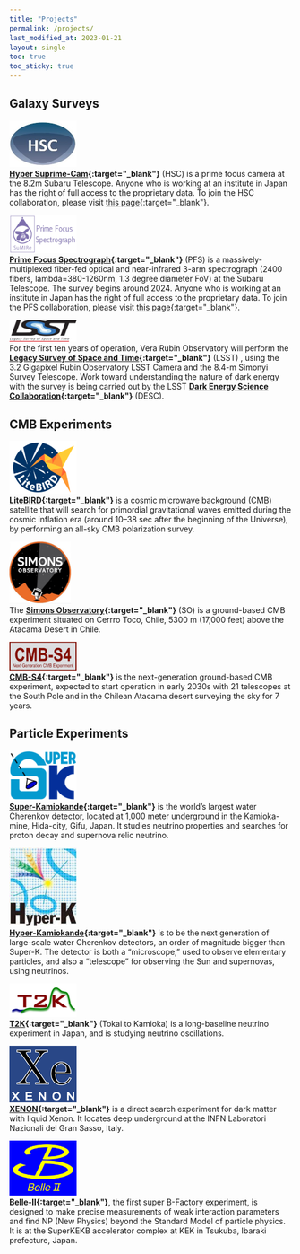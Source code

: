 ```yaml
---
title: "Projects"
permalink: /projects/
last_modified_at: 2023-01-21
layout: single
toc: true
toc_sticky: true
---
```


## Galaxy Surveys

<img src="/_images/logo_hsc.jpg"  style="width: 120px;">\
**[Hyper Suprime-Cam](https://hsc.mtk.nao.ac.jp/ssp/){:target="_blank"}** (HSC) is a prime focus camera at the 8.2m Subaru Telescope. Anyone who is working at an institute in Japan has the right of full access to the proprietary data. To join the HSC collaboration, please visit [this page](https://hscsurvey.pbworks.com/w/page/19661930/FrontPage){:target="_blank"}.

<img src="/_images/logo_pfs.png"  style="width: 120px;">\
**[Prime Focus Spectrograph](https://pfs.ipmu.jp/){:target="_blank"}** (PFS) is a massively-multiplexed fiber-fed optical and near-infrared 3-arm spectrograph (2400 fibers, lambda=380-1260nm, 1.3 degree diameter FoV) at the Subaru Telescope. The survey begins around 2024. Anyone who is working at an institute in Japan has the right of full access to the proprietary data. To join the PFS collaboration, please visit [this page](https://pfs.ipmu.jp/research/regist_collab.html){:target="_blank"}.

<img src="/_images/logo_lsst.png" style="width: 120px;">\
For the first ten years of operation, Vera Rubin Observatory will perform the **[Legacy Survey of Space and Time](https://www.lsst.org/){:target="_blank"}** (LSST) , using the 3.2 Gigapixel Rubin Observatory LSST Camera and the 8.4-m Simonyi Survey Telescope. Work toward understanding the nature of dark energy with the survey is being carried out by the LSST **[Dark Energy Science Collaboration](https://lsstdesc.org/){:target="_blank"}** (DESC). 

## CMB Experiments

<img src="/_images/logo_lb.png"  style="width: 120px;">\
**[LiteBIRD](https://www.ipmu.jp/en/research-activities/research-program/LiteBIRD){:target="_blank"}** is a cosmic microwave background (CMB) satellite that will search for primordial gravitational waves emitted during the cosmic inflation era (around 10–38 sec after the beginning of the Universe), by performing an all-sky CMB polarization survey. 

<img src="/_images/logo_so.jpg"  style="width: 110px;">\
The **[Simons Observatory](https://simonsobservatory.org/){:target="_blank"}** (SO) is a ground-based CMB experiment situated on Cerrro Toco, Chile, 5300 m (17,000 feet) above the Atacama Desert in Chile. 

<img src="/_images/logo_cmbs4.png" style="width: 120px;">\
**[CMB-S4](https://cmb-s4.org/){:target="_blank"}** is the next-generation ground-based CMB experiment, expected to start operation in early 2030s with 21 telescopes at the South Pole and in the Chilean Atacama desert surveying the sky for 7 years.


## Particle Experiments

<img src="/_images/logo_sk.gif"  style="width: 120px;">\
**[Super-Kamiokande](https://www-sk.icrr.u-tokyo.ac.jp/en/sk/){:target="_blank"}** is the world’s largest water Cherenkov detector, located at 1,000 meter underground in the Kamioka-mine, Hida-city, Gifu, Japan. It studies neutrino properties and searches for proton decay and supernova relic neutrino. 

<img src="/_images/logo_hk.jpeg"  style="width: 120px;">\
**[Hyper-Kamiokande](https://www.hyperk.org/){:target="_blank"}** is to be the next generation of large-scale water Cherenkov detectors, an order of magnitude bigger than Super-K. The detector is both a “microscope,” used to observe elementary particles, and also a “telescope” for observing the Sun and supernovas, using neutrinos.

<img src="/_images/logo_t2k.png" style="width: 120px;">\
**[T2K](https://t2k-experiment.org/){:target="_blank"}**  (Tokai to Kamioka) is a long-baseline neutrino experiment in Japan, and is studying neutrino oscillations. 

<img src="/_images/logo_xenon.png" style="width: 120px;">\
**[XENON](https://xenonexperiment.org/){:target="_blank"}** is a direct search experiment for dark matter with liquid Xenon. It locates deep underground at the INFN Laboratori Nazionali del Gran Sasso, Italy.

<img src="/_images/logo_belleII.png" style="width: 120px;">\
**[Belle-II](https://www.belle2.org/){:target="_blank"}**, the first super B-Factory experiment, is designed to make precise measurements of weak interaction parameters and find NP (New Physics) beyond the Standard Model of particle physics. It is at the SuperKEKB accelerator complex at KEK in Tsukuba, Ibaraki prefecture, Japan.